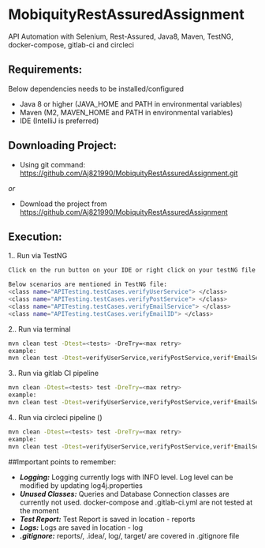 # MobiquityRestAssuredAssignment

API Automation with Selenium, Rest-Assured, Java8, Maven, TestNG, docker-compose, gitlab-ci and circleci

## Requirements:
Below dependencies needs to be installed/configured
- Java 8 or higher (JAVA_HOME and PATH in environmental variables)
- Maven (M2, MAVEN_HOME and PATH in environmental variables)
- IDE (IntelliJ is preferred)

## Downloading Project:
- Using git command: https://github.com/Aj821990/MobiquityRestAssuredAssignment.git

*or*

- Download the project from https://github.com/Aj821990/MobiquityRestAssuredAssignment

## Execution:
1.. Run via TestNG
````sh
Click on the run button on your IDE or right click on your testNG file and click RUN

Below scenarios are mentioned in TestNG file:
<class name="APITesting.testCases.verifyUserService"> </class>
<class name="APITesting.testCases.verifyPostService"> </class>
<class name="APITesting.testCases.verifyEmailService"> </class>
<class name="APITesting.testCases.verifyEmailID"> </class>
````
2.. Run via terminal
```sh
mvn clean test -Dtest=<tests> -DreTry=<max retry>
example:
mvn clean test -Dtest=verifyUserService,verifyPostService,verif*EmailService,verifyEmailID -DreTry=0
```
3.. Run via gitlab CI pipeline
```sh
mvn clean -Dtest=<tests> test -DreTry=<max retry>
example:
mvn clean test -Dtest=verifyUserService,verifyPostService,verif*EmailService,verifyEmailID -DreTry=0
```
4.. Run via circleci pipeline ()
```sh 
mvn clean -Dtest=<tests> test -DreTry=<max retry>
example:
mvn clean test -Dtest=verifyUserService,verifyPostService,verif*EmailService,verifyEmailID -DreTry=0
```

##Important points to remember:
- ***Logging:*** Logging currently logs with INFO level. Log level can be modified by updating log4j.properties
- ***Unused Classes:*** Queries and Database Connection classes are currently not used. docker-compose and .gitlab-ci.yml are not tested at the moment
- ***Test Report:*** Test Report is saved in location - reports
- ***Logs:*** Logs are saved in location - log
- ***.gitignore:*** reports/, .idea/, log/, target/ are covered in .gitignore file
